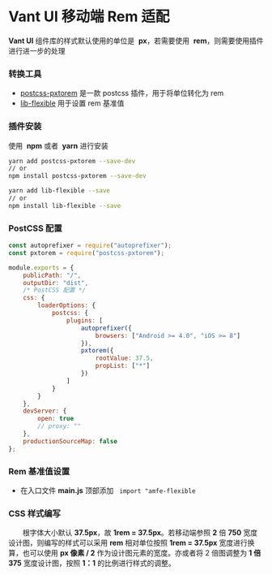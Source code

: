 # Vant UI 移动端 Rem 适配

**Vant UI** 组件库的样式默认使用的单位是  **px**，若需要使用  **rem**，则需要使用插件进行进一步的处理

### 转换工具

-   [postcss-pxtorem](https://github.com/cuth/postcss-pxtorem) 是一款 postcss 插件，用于将单位转化为 rem
-   [lib-flexible](https://github.com/amfe/lib-flexible) 用于设置 rem 基准值

### 插件安装

使用  **npm** 或者  **yarn** 进行安装

```bash title="插件安装"
yarn add postcss-pxtorem --save-dev
// or
npm install postcss-pxtorem --save-dev

yarn add lib-flexible --save
// or
npm install lib-flexible --save

```

### PostCSS 配置

```javascript title="postCss 配置"
const autoprefixer = require("autoprefixer");
const pxtorem = require("postcss-pxtorem");

module.exports = {
	publicPath: "/",
	outputDir: "dist",
	/* PostCSS 配置 */
	css: {
		loaderOptions: {
			postcss: {
				plugins: [
					autoprefixer({
						browsers: ["Android >= 4.0", "iOS >= 8"]
					}),
					pxtorem({
						rootValue: 37.5,
						propList: ["*"]
					})
				]
			}
		}
	},
	devServer: {
		open: true
		// proxy: ""
	},
	productionSourceMap: false
};
```

### Rem 基准值设置

-   在入口文件 **main.js** 顶部添加   `import "amfe-flexible`

### CSS 样式编写

&emsp;&emsp;根字体大小默认 **37.5px**，故 **1rem = 37.5px**。若移动端参照 **2** 倍 **750** 宽度设计图，则编写的样式可以采用 **rem** 相对单位按照 **1rem = 37.5px** 宽度进行换算，也可以使用 **px 像素 / 2** 作为设计图元素的宽度。亦或者将 2 倍图调整为 **1 倍 375** 宽度设计图，按照 **1：1** 的比例进行样式的调整。
